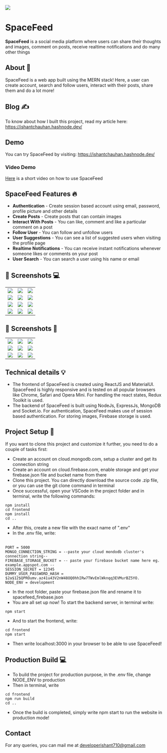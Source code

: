 ![](/screenshots/desktop/screen3.jpg)
# **SpaceFeed** 

**SpaceFeed** is a social media platform where users can share their thoughts and images, comment on posts, receive realtime notifications and do many other things

## About :dart:

SpaceFeed is a web app built using the MERN stack! Here, a user can create account, search and follow users, interact with their posts, share them and do a lot more!

## Blog :writing_hand:
To know about how I built this project, read my article here: <br>
https://ishantchauhan.hashnode.dev/

## Demo

You can try SpaceFeed by visiting: https://ishantchauhan.hashnode.dev/

### Video Demo

[Here](https://ishantchauhan.hashnode.dev/) is a short video on how to use SpaceFeed


## SpaceFeed Features :fire:

- **Authentication** - Create session based account using email, password, profile picture and other details
- **Create Posts** - Create posts that can contain images
- **Interact With Posts** - You can like, comment and like a particular comment on a post
- **Follow User** - You can follow and unfollow users
- **User Suggestions** - You can see a list of suggested users when visiting the profile page
- **Realtime Notifications** - You can receive instant notifications whenever someone likes or comments on your post
- **User Search** - You can search a user using his name or email

## 📸 Screenshots :computer:

|   |   |   |
|---|---|---|
|![](screenshots/desktop/screen1.jpg)| ![](screenshots/desktop/screen2.jpg) | ![](screenshots/desktop/screen3.jpg)
|![](screenshots/desktop/screen4.jpg) | ![](screenshots/desktop/screen5.jpg) |![](screenshots/desktop/screen6.jpg) 
|![](screenshots/desktop/screen7.jpg)|![](screenshots/desktop/screen8.jpg) | ![](screenshots/desktop/screen9.jpg)
|![](screenshots/desktop/screen13.jpg)| ![](screenshots/desktop/screen11.jpg) | ![](screenshots/desktop/screen12.jpg)

## 📸 Screenshots :iphone:

|   |   |   |
|---|---|---|
|![](screenshots/mobile/screen1.jpg)| ![](screenshots/mobile/screen2.jpg) | ![](screenshots/mobile/screen3.jpg)
|![](screenshots/mobile/screen4.jpg) | ![](screenshots/mobile/screen5.jpg) |![](screenshots/mobile/screen6.jpg) 
|![](screenshots/mobile/screen7.jpg)|![](screenshots/mobile/screen8.jpg) | ![](screenshots/mobile/screen11.jpg)



## Technical details :bulb:
- The frontend of SpaceFeed is created using ReactJS and MaterialUI. SpaceFeed is highly responsive and is tested on all popular browsers like Chrome, Safari and Opera Mini. For handling the react states, Redux Toolkit is used. 
- The backend of SpaceFeed is built using NodeJs, ExpressJs, MongoDB and Socket.io. For authentication, SpaceFeed makes use of session based authentication. For storing images, Firebase storage is used.


## Project Setup :pencil:
If you want to clone this project and customize it further, you need to do a couple of tasks first:
* Create an account on cloud.mongodb.com, setup a cluster and get its connection string
* Create an account on cloud.firebase.com, enable storage and get your firebase.json file and bucket name from there
* Clone this project. You can directly download the source code .zip file, or you can use the git clone command in terminal
* Once successful, open your VSCode in the project folder and in terminal, write the following commands:
```
npm install
cd frontend
npm install
cd ..
```
* After this, create a new file with the exact name of ".env"
* In the .env file, write:<br><br>

```
PORT = 5000
MONGO_CONNECTION_STRING = --paste your cloud mondodb cluster's connection string--
FIREBASE_STORAGE_BUCKET = -- paste your firebase bucket name here eg. example.appspot.com --
SESSION_SECRET = 12345
DUMMY_USER_PASSWORD_HASH = $2a$12$QPROumv.az41u43V2nW48OQ0hhIRw7TWvEmlWknqq3EVMurBZ5YO.
NODE_ENV = development
```
* In the root folder, paste your firebase.json file and rename it to spacefeed_firebase.json
* You are all set up now! To start the backend server, in terminal write:
```
npm start
```
* And to start the frontend, write:
```
cd frontend
npm start
```
* Then write localhost:3000 in your browser to be able to use SpaceFeed!

 

## Production Build :computer:
* To build the project for production purpose, in the .env file, change NODE_ENV to production
* Then in terminal, write 
```
cd frontend
npm run build
cd ..
```
* Once the build is completed, simply write npm start to run the website in production mode!

## Contact
For any queries, you can mail me at developerishant710@gmail.com




